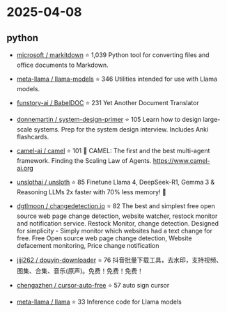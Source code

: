 # 2025-04-08

## python

* [microsoft / markitdown](https://github.com/microsoft/markitdown) ⭐ 1,039
  Python tool for converting files and office documents to Markdown.

* [meta-llama / llama-models](https://github.com/meta-llama/llama-models) ⭐ 346
  Utilities intended for use with Llama models.

* [funstory-ai / BabelDOC](https://github.com/funstory-ai/BabelDOC) ⭐ 231
  Yet Another Document Translator

* [donnemartin / system-design-primer](https://github.com/donnemartin/system-design-primer) ⭐ 105
  Learn how to design large-scale systems. Prep for the system design interview. Includes Anki flashcards.

* [camel-ai / camel](https://github.com/camel-ai/camel) ⭐ 101
  🐫 CAMEL: The first and the best multi-agent framework. Finding the Scaling Law of Agents. https://www.camel-ai.org

* [unslothai / unsloth](https://github.com/unslothai/unsloth) ⭐ 85
  Finetune Llama 4, DeepSeek-R1, Gemma 3 & Reasoning LLMs 2x faster with 70% less memory! 🦥

* [dgtlmoon / changedetection.io](https://github.com/dgtlmoon/changedetection.io) ⭐ 82
  The best and simplest free open source web page change detection, website watcher, restock monitor and notification service. Restock Monitor, change detection. Designed for simplicity - Simply monitor which websites had a text change for free. Free Open source web page change detection, Website defacement monitoring, Price change notification

* [jiji262 / douyin-downloader](https://github.com/jiji262/douyin-downloader) ⭐ 76
  抖音批量下载工具，去水印，支持视频、图集、合集、音乐(原声)。免费！免费！免费！

* [chengazhen / cursor-auto-free](https://github.com/chengazhen/cursor-auto-free) ⭐ 57
  auto sign cursor

* [meta-llama / llama](https://github.com/meta-llama/llama) ⭐ 33
  Inference code for Llama models

